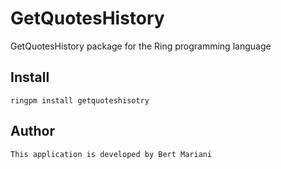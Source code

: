# GetQuotesHistory

GetQuotesHistory package for the Ring programming language

## Install

	ringpm install getquoteshisotry

## Author

	This application is developed by Bert Mariani